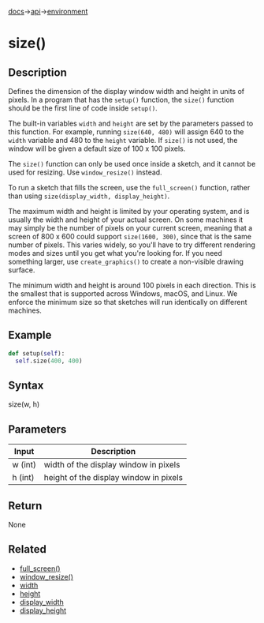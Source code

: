 [docs](/docs/)→[api](/docs/api)→[environment](/docs/api/environment/)

# size()

## Description


Defines the dimension of the display window width and height in units of pixels. In a program that has the `setup()` function, the `size()` function should be the first line of code inside `setup()`.

The built-in variables `width` and `height` are set by the parameters passed to this function. For example, running `size(640, 480)` will assign 640 to the `width` variable and 480 to the `height` variable. If `size()` is not used, the window will be given a default size of 100 x 100 pixels.

The `size()` function can only be used once inside a sketch, and it cannot be used for resizing. Use `window_resize()` instead.

To run a sketch that fills the screen, use the `full_screen()` function, rather than using `size(display_width, display_height)`.

The maximum width and height is limited by your operating system, and is usually the width and height of your actual screen. On some machines it may simply be the number of pixels on your current screen, meaning that a screen of 800 x 600 could support `size(1600, 300)`, since that is the same number of pixels. This varies widely, so you'll have to try different rendering modes and sizes until you get what you're looking for. If you need something larger, use `create_graphics()` to create a non-visible drawing surface.

The minimum width and height is around 100 pixels in each direction. This is the smallest that is supported across Windows, macOS, and Linux. We enforce the minimum size so that sketches will run identically on different machines.

## Example

```py
def setup(self):
  self.size(400, 400)
```

## Syntax

size(w, h)

## Parameters

| Input | Description |
|-------|-------------|
| w	(int) |	width of the display window in pixels |
| h	(int) |	height of the display window in pixels |

## Return

None

## Related

- [full_screen()](/docs/api/environment/full_screen.md)
- [window_resize()](/docs/api/environment/window_resize.md)
- [width](/docs/api/environment/width.md)
- [height](/docs/api/environment/height.md)
- [display_width](/docs/api/environment/display_width.md)
- [display_height](/docs/api/environment/display_height.md)